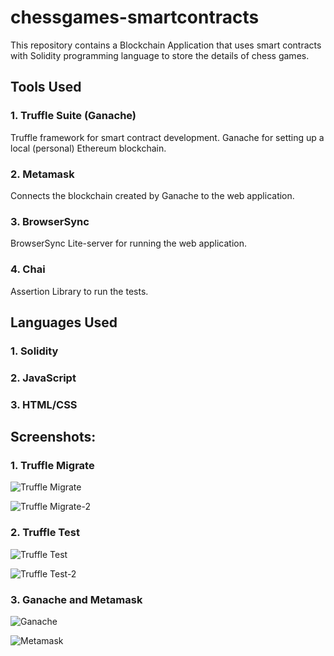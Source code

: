 # chessgames-smartcontracts

This repository contains a Blockchain Application that uses smart contracts with Solidity programming language to store the details of chess games.

## Tools Used

### 1. Truffle Suite (Ganache)

Truffle framework for smart contract development.
Ganache for setting up a local (personal) Ethereum blockchain.

### 2. Metamask

Connects the blockchain created by Ganache to the web application.

### 3. BrowserSync

BrowserSync Lite-server for running the web application.

### 4. Chai

Assertion Library to run the tests.

## Languages Used

### 1. Solidity
### 2. JavaScript
### 3. HTML/CSS

## Screenshots:

### 1. Truffle Migrate

![Truffle Migrate](https://user-images.githubusercontent.com/68724079/147549906-358cd13d-91c8-4651-8ead-de4f23eb4665.png)

![Truffle Migrate-2](https://user-images.githubusercontent.com/68724079/147549913-69f56ff8-4b78-4489-b285-fdf37f49a434.png)

### 2. Truffle Test

![Truffle Test](https://user-images.githubusercontent.com/68724079/147550056-0626fae1-c3f8-4439-b275-b57244697d39.png)

![Truffle Test-2](https://user-images.githubusercontent.com/68724079/147550061-7e115ca3-6df2-4343-b5df-1295955b4689.png)

### 3. Ganache and Metamask

![Ganache](https://user-images.githubusercontent.com/68724079/147550049-fe785ad5-7c25-41b0-a705-667f729e2589.png)

![Metamask](https://user-images.githubusercontent.com/68724079/147550051-0e3de4ba-8935-4ed0-b87b-8998af96b261.png)


